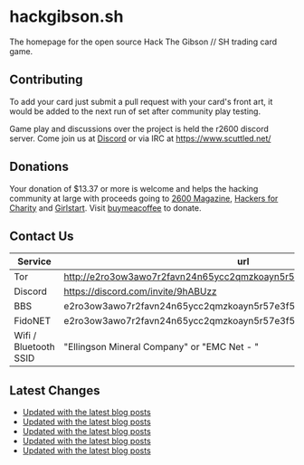 # hackgibson.sh
The homepage for the open source Hack The Gibson // SH trading card game.


## Contributing

To add your card just submit a pull request with your card's front art, it would be added to the next run of set after community play testing.

Game play and discussions over the project is held the r2600 discord server. Come join us at [Discord](https://discord.com/invite/9hABUzz) or via IRC at https://www.scuttled.net/


## Donations

Your donation of $13.37 or more is welcome and helps the hacking community at large with proceeds going to [2600 Magazine](https://2600.com/), [Hackers for Charity](https://hackersforcharity.org) and [Girlstart](https://girlstart.org).  Visit [buymeacoffee](https://www.buymeacoffee.com/hackgibson.sh) to donate.


## Contact Us

Service | url
-|-
Tor | http://e2ro3ow3awo7r2favn24n65ycc2qmzkoayn5r57e3f56nvjwdcgg32ad.onion
Discord | https://discord.com/invite/9hABUzz
BBS | e2ro3ow3awo7r2favn24n65ycc2qmzkoayn5r57e3f56nvjwdcgg32ad.onion:23
FidoNET | e2ro3ow3awo7r2favn24n65ycc2qmzkoayn5r57e3f56nvjwdcgg32ad.onion:24554
Wifi / Bluetooth SSID | "Ellingson Mineral Company" or "EMC Net - <fidonet address>"

## Latest Changes
<!-- BLOG-POST-LIST:START -->
- [Updated with the latest blog posts](https://github.com/DFW2600/hackgibson.sh/commit/f215b43a4d31106508888fb30c122b091f06bc0e)
- [Updated with the latest blog posts](https://github.com/DFW2600/hackgibson.sh/commit/7e4b86390bf90d89e459606e693c0a3826adaacf)
- [Updated with the latest blog posts](https://github.com/DFW2600/hackgibson.sh/commit/3ce9d18e9f63b92d45704de550c19f8ab89cb1f0)
- [Updated with the latest blog posts](https://github.com/DFW2600/hackgibson.sh/commit/fb335a0d327411ca2f20249130994120826d1d1a)
- [Updated with the latest blog posts](https://github.com/DFW2600/hackgibson.sh/commit/369bacf6d5e48704c1d27bc4d760f3e2767e9619)
<!-- BLOG-POST-LIST:END -->
